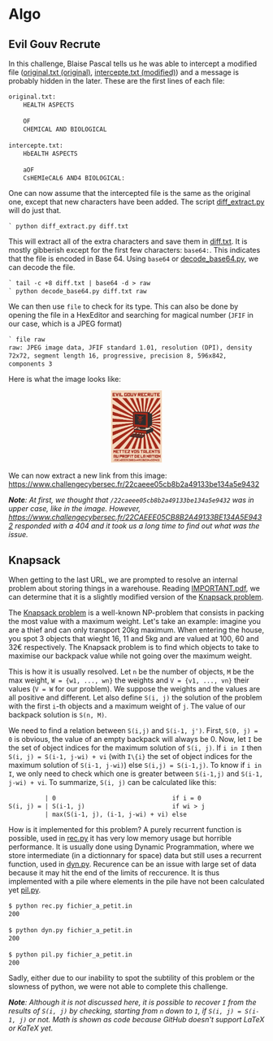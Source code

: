 # Algo

## Evil Gouv Recrute

In this challenge, Blaise Pascal tells us he was able to intercept a modified file ([original.txt (original)](./original.txt), [intercepte.txt (modified)](./Evil%20Group%20Recrute/intercepte.txt)) and a message is probably hidden in the later. These are the first lines of each file:
```
original.txt:
    HEALTH ASPECTS

    OF
    CHEMICAL AND BIOLOGICAL

intercepte.txt:
    HbEALTH ASPECTS

    aOF 
    CsHEMIeCAL6 AND4 BIOLOGICAL:
```
One can now assume that the intercepted file is the same as the original one, except that new characters have been added. The script [diff_extract.py](./Evil%20Group%20Recrute/diff_extract.py) will do just that.
```
` python diff_extract.py diff.txt
```
This will extract all of the extra characters and save them in [diff.txt](./Evil%20Group%20Recrute/diff.txt). It is mostly gibberish except for the first few characters: `base64:`. This indicates that the file is encoded in Base 64. Using `base64` or [decode_base64.py](./Evil%20Group%20Recrute/decode_base64.py), we can decode the file.
```
` tail -c +8 diff.txt | base64 -d > raw
` python decode_base64.py diff.txt raw
```
We can then use `file` to check for its type. This can also be done by opening the file in a HexEditor and searching for magical number (`JFIF` in our case, which is a JPEG format)
```
` file raw
raw: JPEG image data, JFIF standard 1.01, resolution (DPI), density 72x72, segment length 16, progressive, precision 8, 596x842, components 3
```
Here is what the image looks like:

<p align="center">
    <img width=20% src="./Evil Gouv Recrute/raw" alt="raw shown as an image">
</p>

We can now extract a new link from this image: https://www.challengecybersec.fr/22caeee05cb8b2a49133be134a5e9432

*__Note__: At first, we thought that `/22caeee05cb8b2a49133be134a5e9432` was in upper case, like in the image. However, https://www.challengecybersec.fr/22CAEEE05CB8B2A49133BE134A5E9432 responded with a 404 and it took us a long time to find out what was the issue.*

## Knapsack

When getting to the last URL, we are prompted to resolve an internal problem about storing things in a warehouse. Reading [IMPORTANT.pdf](./Knapsack/IMPORTANT.pdf), we can determine that it is a slightly modified version of the [Knapsack problem](https://en.wikipedia.org/wiki/Knapsack_problem).

The [Knapsack problem](https://en.wikipedia.org/wiki/Knapsack_problem) is a well-known NP-problem that consists in packing the most value with a maximum weight. Let's take an example: imagine you are a thief and can only transport 20kg maximum. When entering the house, you spot 3 objects that wieght 16, 11 and 5kg and are valued at 100, 60 and 32€ respectively. The Knapsack problem is to find which objects to take to maximise our backpack value while not going over the maximum weight.

This is how it is usually resolved. Let `n` be the number of objects, `M` be the max weight, `W = {w1, ..., wn}` the weights and `V = {v1, ..., vn}` their values (`V = W` for our problem). We suppose the weights and the values are all positive and different. Let also define `S(i, j)` the solution of the problem with the first `i`-th objects and a maximum weight of `j`. The value of our backpack solution is `S(n, M)`.

We need to find a relation between `S(i,j)` and `S(i-1, j')`. First, `S(0, j) = 0` is obvious, the value of an empty backpack will always be 0. Now, let `I` be the set of object indices for the maximum solution of `S(i, j)`. If `i in I` then `S(i, j) = S(i-1, j-wi) + vi` (with `I\{i}` the set of object indices for the maximum solution of `S(i-1, j-wi)`) else `S(i,j) = S(i-1,j)`. To know if `i in I`, we only need to check which one is greater between `S(i-1,j)` and `S(i-1, j-wi) + vi`. To summarize, `S(i, j)` can be calculated like this:

```
          | 0                                if i = 0
S(i, j) = | S(i-1, j)                        if wi > j
          | max(S(i-1, j), (i-1, j-wi) + vi) else
```

How is it implemented for this problem? A purely recurrent function is possible, used in [rec.py](./Knapsack/rec.py) it has very low memory usage but horrible performance. It is usually done using Dynamic Programmation, where we store intermediate (in a dictionnary for space) data but still uses a recurrent function, used in [dyn.py](./Knapsack/dyn.py). Recurence can be an issue with large set of data because it may hit the end of the limits of reccurence. It is thus implemented with a pile where elements in the pile have not been calculated yet [pil.py](./Knapsack/pil.py).

```
$ python rec.py fichier_a_petit.in 
200

$ python dyn.py fichier_a_petit.in
200

$ python pil.py fichier_a_petit.in
200
```

Sadly, either due to our inability to spot the subtility of this problem or the slowness of python, we were not able to complete this challenge.

*__Note__: Although it is not discussed here, it is possible to recover `I` from the results of `S(i, j)` by checking, starting from `n` down to `1`, if `S(i, j) = S(i-1, j)` or not. Math is shown as code because GitHub doesn't support LaTeX or KaTeX yet.*